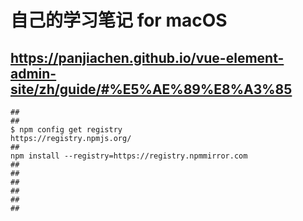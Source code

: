 # 自己的学习笔记 for macOS

## https://panjiachen.github.io/vue-element-admin-site/zh/guide/#%E5%AE%89%E8%A3%85
```shell
## 
## 
$ npm config get registry
https://registry.npmjs.org/
## 
npm install --registry=https://registry.npmmirror.com
## 
## 
## 
## 
## 
## 
```